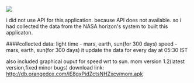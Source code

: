 
<img src ="https://raw.githubusercontent.com/bhaskar4n/mom/master/Screenshot_2014-07-28-13-13-34.png"/>

i did not use API for this application. because API does not available. so i had collected the data from the NASA horizon's system to built this applicaton.

####collected data:
light time - mars, earth, sun(for 300 days)
speed - mars, earth, sun(for 300 days)
it update the data for every day at 05:30 IST

also included graphical ouput for speed wrt to sun.
mom version 1.2(latest version,fixed minor bugs) 
download link: 
http://db.orangedox.com/iE8gxPidZctsNHZxcv/mom.apk




